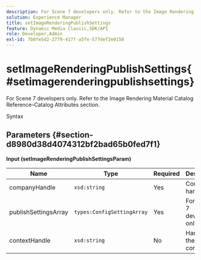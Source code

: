 ```yaml
---
description: For Scene 7 developers only. Refer to the Image Rendering Material Catalog Reference–Catalog Attributes section.
solution: Experience Manager
title: setImageRenderingPublishSettings
feature: Dynamic Media Classic,SDK/API
role: Developer,Admin
exl-id: 7b0fe5d2-2779-417f-a5fe-577def2e0158
---
```

# setImageRenderingPublishSettings{#setimagerenderingpublishsettings}

For Scene 7 developers only. Refer to the Image Rendering Material Catalog Reference–Catalog Attributes section.

 Syntax 

## Parameters {#section-d8980d38d4074312bf2bad65b0fed7f1}

**Input (setImageRenderingPublishSettingsParam)** 

|  Name  | Type  | Required  | Description  |
|---|---|---|---|
|  companyHandle  | `xsd:string`  | Yes  | Company handle.  |
|  publishSettingsArray  | `types:ConfigSettingArray`  | Yes  | For Scene 7 developers only.  |
|  contextHandle  | `xsd:string`  | No  | Handle to the publish context.  |
